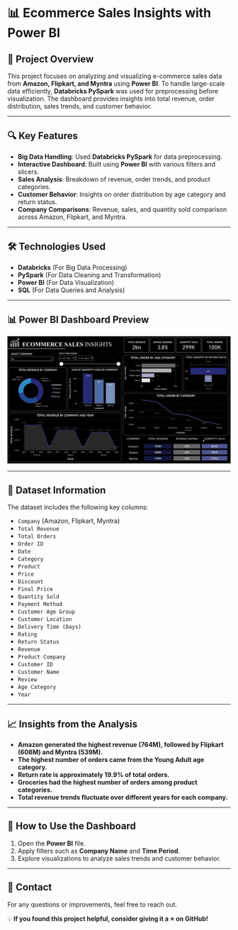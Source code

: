 # 📊 Ecommerce Sales Insights with Power BI

## 📌 Project Overview
This project focuses on analyzing and visualizing e-commerce sales data from **Amazon, Flipkart, and Myntra** using **Power BI**. To handle large-scale data efficiently, **Databricks PySpark** was used for preprocessing before visualization. The dashboard provides insights into total revenue, order distribution, sales trends, and customer behavior.

---

## 🔍 Key Features
- **Big Data Handling**: Used **Databricks PySpark** for data preprocessing.
- **Interactive Dashboard**: Built using **Power BI** with various filters and slicers.
- **Sales Analysis**: Breakdown of revenue, order trends, and product categories.
- **Customer Behavior**: Insights on order distribution by age category and return status.
- **Company Comparisons**: Revenue, sales, and quantity sold comparison across Amazon, Flipkart, and Myntra.

---

## 🛠️ Technologies Used
- **Databricks** (For Big Data Processing)
- **PySpark** (For Data Cleaning and Transformation)
- **Power BI** (For Data Visualization)
- **SQL** (For Data Queries and Analysis)

---

## 📊 Power BI Dashboard Preview
![Ecommerce Power BI Dashboard](Power%20BI%20Dashboard.jpg)

---

## 📁 Dataset Information
The dataset includes the following key columns:
- `Company` (Amazon, Flipkart, Myntra)
- `Total Revenue`
- `Total Orders`
- `Order ID`
- `Date`
- `Category`
- `Product`
- `Price	`
- `Discount`
- `Final Price`
- `Quantity Sold`
- `Payment Method`
- `Customer Age Group`
- `Customer Location`
- `Delivery Time (Days)`
- `Rating`
- `Return Status`
- `Revenue`
- `Product Company`
- `Customer ID`
- `Customer Name`
- `Review`
- `Age Category`
- `Year`


---

## 📈 Insights from the Analysis
- **Amazon generated the highest revenue (764M), followed by Flipkart (608M) and Myntra (539M).**
- **The highest number of orders came from the Young Adult age category.**
- **Return rate is approximately 19.9% of total orders.**
- **Groceries had the highest number of orders among product categories.**
- **Total revenue trends fluctuate over different years for each company.**

---

## 🚀 How to Use the Dashboard
1. Open the **Power BI** file.
2. Apply filters such as **Company Name** and **Time Period**.
3. Explore visualizations to analyze sales trends and customer behavior.

---

## 📧 Contact
For any questions or improvements, feel free to reach out.

💡 **If you found this project helpful, consider giving it a ⭐ on GitHub!**

